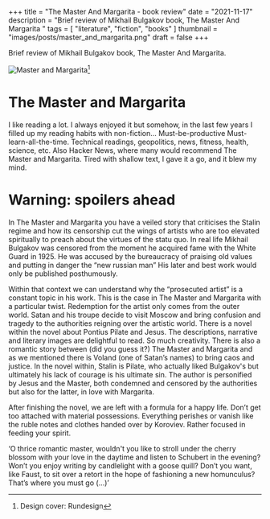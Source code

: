 +++
title = "The Master And Margarita - book review"
date = "2021-11-17"
description = "Brief review of Mikhail Bulgakov book, The Master And Margarita "
tags = [
    "literature",
    "fiction",
    "books"
]
thumbnail = "images/posts/master_and_margarita.png"
draft = false
+++

Brief review of Mikhail Bulgakov book, The Master And Margarita.
<!--more-->

![Master and Margarita](/images/posts/master_and_margarita.png "Master and Margarita")[^1]

[^1]: Design cover: Rundesign

# The Master and Margarita

I like reading a lot. I always enjoyed it but somehow, in the last few years I filled up my reading habits with non-fiction... Must-be-productive Must-learn-all-the-time. Technical readings, geopolitics, news, fitness, health, science, etc. Also Hacker News, where many would recommend The Master and Margarita. Tired with shallow text, I gave it a go, and it blew my mind.

# Warning: spoilers ahead

In The Master and Margarita you have a veiled story that criticises the Stalin regime and how its censorship cut the wings of artists who are too elevated spiritually to preach about the virtues of the statu quo. In real life Mikhail Bulgakov was censored from the moment he acquired fame with the White Guard in 1925. He was accused by the bureaucracy of praising old values and putting in danger the “new russian man” His later and best work would only be published posthumously.

Within that context we can understand why the “prosecuted artist” is a constant topic in his work. This is the case in The Master and Margarita with a particular twist. Redemption for the artist only comes from the outer world. Satan and his troupe decide to visit Moscow and bring confusion and tragedy to the authorities reigning over the artistic world. There is a novel within the novel about Pontius Pilate and  Jesus. The descriptions, narrative and literary images are delightful to read. So much creativity. There is also a romantic story between (did you guess it?) The Master and Margarita and as we mentioned there is Voland (one of Satan’s names) to bring caos and justice. In the novel within, Stalin is Pilate, who actually liked Bulgakov's but ultimately his lack of courage is his ultimate sin. The author is personified by Jesus and the Master, both condemned and censored by the authorities but also for the latter, in love with Margarita.   

After finishing the novel, we are left with a formula for a happy life. Don’t get too attached with material possessions. Everything perishes or vanish like the ruble notes and clothes handed over by Koroviev. Rather focused in feeding your spirit. 

‘O thrice romantic master, wouldn't you like to stroll under the cherry blossom with your love in the daytime and listen to Schubert in the evening? Won’t you enjoy writing by candlelight with a goose quill? Don’t you want, like Faust, to sit over a retort in the hope of fashioning a new homunculus? That’s where you must go (...)’

